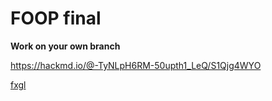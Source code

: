 # FOOP final

**Work on your own branch**

https://hackmd.io/@-TyNLpH6RM-50upth1_LeQ/S1Qjg4WYO

[fxgl](https://github.com/AlmasB/FXGL)